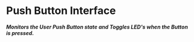 # Push Button Interface

***Monitors the User Push Button state and Toggles LED's when the Button is pressed.***
